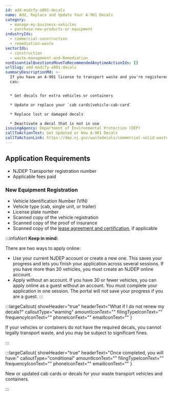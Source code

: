 ```yaml
---
id: add-modify-a901-decals
name: Add, Replace and Update Your A-901 Decals
category:
  - manage-my-business-vehicles
  - purchase-new-products-or-equipment
industryIds:
  - commercial-construction
  - remediation-waste
sectorIds:
  - construction
  - waste-management-and-Remediation
nonEssentialQuestionsMoveToRecommendedAnytimeActionIds: []
urlSlug: add-modify-a901-decals
summaryDescriptionMd: >-
  If you have an A-901 license to transport waste and you're registered, you
  can:  


  * Get decals for extra vehicles or containers

  * Update or replace your `cab cards|vehicle-cab-card` 

  * Replace lost or damaged decals

  * Deactivate a decal that is not in use
issuingAgency: Department of Environmental Protection (DEP)
callToActionText: Get Updated or New A-901 Decals
callToActionLink: https://dep.nj.gov/wastedecals/commercial-solid-waste-transporters/
---
```

## Application Requirements

* NJDEP Transporter registration number
* Applicable fees paid

### New Equipment Registration

* Vehicle Identification Number (VIN) 
* Vehicle type (cab, single unit, or trailer)
* License plate number
* Scanned copy of the vehicle registration
* Scanned copy of the proof of insurance
* Scanned copy of the [lease agreement and certification](https://dep.nj.gov/wp-content/uploads/wastedecals/lease-agreement-certification.pdf), if applicable

:::infoAlert 
 **Keep in mind:**

There are two ways to apply online:

* Use your current NJDEP account or create a new one. This saves your progress and lets you finish your application across several sessions. If you have more than 30 vehicles, you must create an NJDEP online account.
* Apply without an account. If you have 30 or fewer vehicles, you can apply online as a guest without an account. You must complete your application in one session. The portal will not save your progress if you are a guest.
:::

:::largeCallout{ showHeader="true" headerText="What if I do not renew my decals?" calloutType="warning" amountIconText="" filingTypeIconText="" frequencyIconText="" phoneIconText="" emailIconText="" }

If your vehicles or containers do not have the required decals, you cannot legally transport waste, and you may be subject to significant fines.

:::

:::largeCallout{ showHeader="true" headerText="Once completed, you will have:" calloutType="conditional" amountIconText="" filingTypeIconText="" frequencyIconText="" phoneIconText="" emailIconText="" }

New or updated cab cards or decals for your waste transport vehicles and containers.

:::